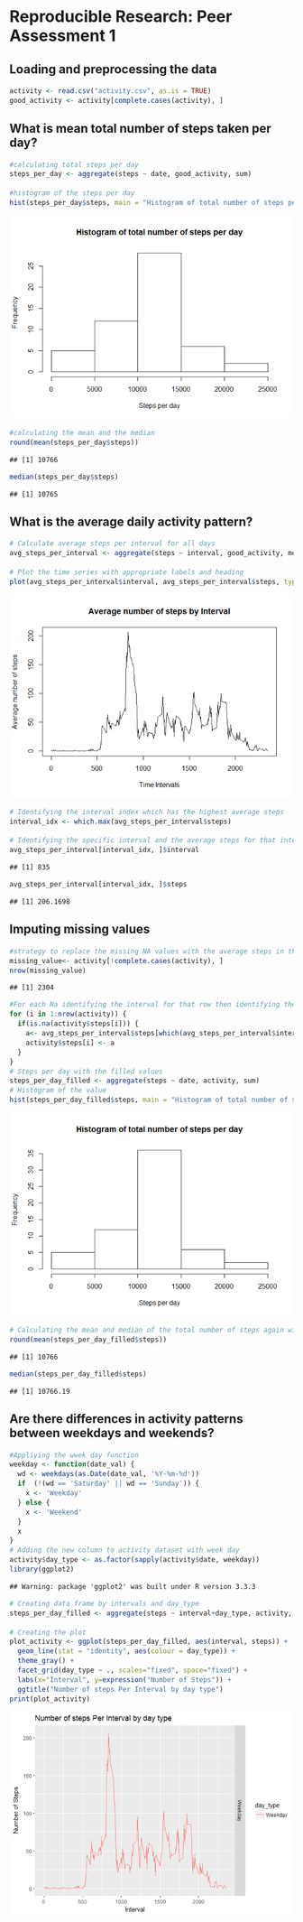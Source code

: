# Reproducible Research: Peer Assessment 1

## Loading and preprocessing the data

```r
activity <- read.csv("activity.csv", as.is = TRUE)
good_activity <- activity[complete.cases(activity), ]
```

## What is mean total number of steps taken per day?

```r
#calculating total steps per day
steps_per_day <- aggregate(steps ~ date, good_activity, sum)

#histogram of the steps per day 
hist(steps_per_day$steps, main = "Histogram of total number of steps per day", xlab = "Steps per day")
```

![](PA1_template_files/figure-html/unnamed-chunk-1-1.png)<!-- -->

```r
#calculating the mean and the median
round(mean(steps_per_day$steps))
```

```
## [1] 10766
```

```r
median(steps_per_day$steps)
```

```
## [1] 10765
```

## What is the average daily activity pattern?

```r
# Calculate average steps per interval for all days 
avg_steps_per_interval <- aggregate(steps ~ interval, good_activity, mean)

# Plot the time series with appropriate labels and heading
plot(avg_steps_per_interval$interval, avg_steps_per_interval$steps, type='l', col=1, main="Average number of steps by Interval", xlab="Time Intervals", ylab="Average number of steps")
```

![](PA1_template_files/figure-html/unnamed-chunk-2-1.png)<!-- -->

```r
# Identifying the interval index which has the highest average steps
interval_idx <- which.max(avg_steps_per_interval$steps)

# Identifying the specific interval and the average steps for that interval
avg_steps_per_interval[interval_idx, ]$interval
```

```
## [1] 835
```

```r
avg_steps_per_interval[interval_idx, ]$steps
```

```
## [1] 206.1698
```

## Imputing missing values

```r
#strategy to replace the missing NA values with the average steps in that interval across all the days
missing_value<- activity[!complete.cases(activity), ]
nrow(missing_value)
```

```
## [1] 2304
```

```r
#For each Na identifying the interval for that row then identifying the avg steps for that interval and changing the NA value with that value
for (i in 1:nrow(activity)) {
  if(is.na(activity$steps[i])) {
    a<- avg_steps_per_interval$steps[which(avg_steps_per_interval$interval == activity$interval[i])]
    activity$steps[i] <- a 
  }
}
# Steps per day with the filled values
steps_per_day_filled <- aggregate(steps ~ date, activity, sum)
# Histogram of the value 
hist(steps_per_day_filled$steps, main = "Histogram of total number of steps per day", xlab = "Steps per day")
```

![](PA1_template_files/figure-html/unnamed-chunk-3-1.png)<!-- -->

```r
# Calculating the mean and median of the total number of steps again with filled NAs
round(mean(steps_per_day_filled$steps))
```

```
## [1] 10766
```

```r
median(steps_per_day_filled$steps)
```

```
## [1] 10766.19
```

## Are there differences in activity patterns between weekdays and weekends?

```r
#Appliying the wwek day function
weekday <- function(date_val) {
  wd <- weekdays(as.Date(date_val, '%Y-%m-%d'))
  if  (!(wd == 'Saturday' || wd == 'Sunday')) {
    x <- 'Weekday'
  } else {
    x <- 'Weekend'
  }
  x
}
# Adding the new column to activity dataset with week day
activity$day_type <- as.factor(sapply(activity$date, weekday))
library(ggplot2)
```

```
## Warning: package 'ggplot2' was built under R version 3.3.3
```

```r
# Creating data frame by intervals and day_type
steps_per_day_filled <- aggregate(steps ~ interval+day_type, activity, mean)

# Creating the plot
plot_activity <- ggplot(steps_per_day_filled, aes(interval, steps)) +
  geom_line(stat = "identity", aes(colour = day_type)) +
  theme_gray() +
  facet_grid(day_type ~ ., scales="fixed", space="fixed") +
  labs(x="Interval", y=expression("Number of Steps")) +
  ggtitle("Number of steps Per Interval by day type")
print(plot_activity)
```

![](PA1_template_files/figure-html/unnamed-chunk-4-1.png)<!-- -->

